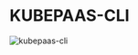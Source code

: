 # KUBEPAAS-CLI

![kubepaas-cli](https://github.com/urvil38/kubepaas-cli/blob/master/doc/images/kubepaas-cli.png)